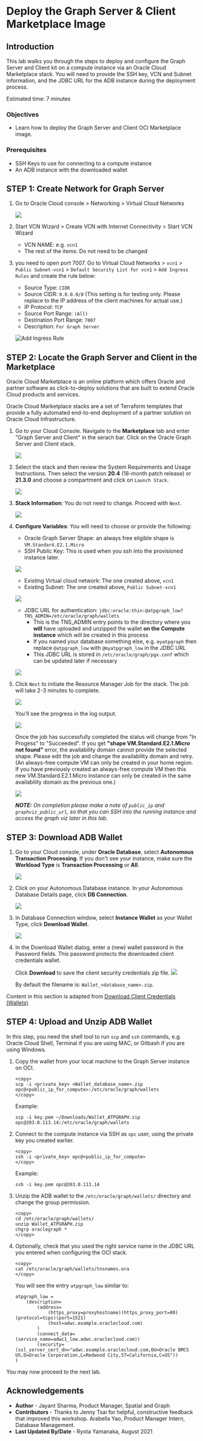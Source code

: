 # Deploy the Graph Server & Client Marketplace Image

## Introduction

This lab walks you through the steps to deploy and configure the Graph Server and Client kit on a compute instance via an Oracle Cloud Marketplace stack. You will need to provide the SSH key, VCN and Subnet information, and the JDBC URL for the ADB instance during the deployment process.

Estimated time: 7 minutes

### Objectives

- Learn how to deploy the Graph Server and Client OCI Marketplace image.

### Prerequisites

* SSH Keys to use for connecting to a compute instance
* An ADB instance with the downloaded wallet

## **STEP 1:** Create Network for Graph Server

1. Go to Oracle Cloud console > Networking > Virtual Cloud Networks

    ![](https://raw.githubusercontent.com/oracle/learning-library/master/common/images/console/networking-vcn.png " ")

2. Start VCN Wizard > Create VCN with Internet Connectivity > Start VCN Wizard

    - VCN NAME: e.g. `vcn1`
    - The rest of the items: Do not need to be changed

3. you need to open port 7007. Go to Virtual Cloud Networks > `vcn1` > `Public Subnet-vcn1` > `Default Security List for vcn1` > `Add Ingress Rules` and create the rule below:

    - Source Type: `CIDR`
    - Source CIDR: `0.0.0.0/0` (This setting is for testing only. Please replace to the IP address of the client machines for actual use.)
    - IP Protocol: `TCP`
    - Source Port Range: `(All)`
    - Destination Port Range: `7007`
    - Description: `For Graph Server`

    ![Add Ingress Rule](images/ingress_rule_7007.jpg)


## **STEP 2:** Locate the Graph Server and Client in the Marketplace

Oracle Cloud Marketplace is an online platform which offers Oracle and partner software as click-to-deploy solutions that are built to extend Oracle Cloud products and services.

Oracle Cloud Marketplace stacks are a set of Terraform templates that provide a fully automated end-to-end deployment of a partner solution on Oracle Cloud Infrastructure.

1. Go to your Cloud Console. Navigate to the **Marketplace** tab and enter "Graph Server and Client" in the serach bar. Click on the Oracle Graph Server and Client stack.

    ![](images/marketplace.jpg)

2. Select the stack and then review the System Requirements and Usage Instructions. Then select the version **20.4** (18-month patch release) or **21.3.0** and choose a compartment and click on `Launch Stack`.

    ![](images/launch_stack.jpg)

0. **Stack Information**: You do not need to change. Proceed with `Next`.

    ![](images/create_stack.jpg)

3. **Configure Variables**: You will need to choose or provide the following:

    - Oracle Graph Server Shape: an always free eligible shape is `VM.Standard.E2.1.Micro`
    - SSH Public Key: This is used when you ssh into the provisioned instance later.

    ![](images/configure_variables_1.jpg)

    - Existing Virtual cloud network: The one created above, `vcn1`
    - Existing Subnet: The one created above, `Public Subnet-vcn1`
    
    ![](images/configure_variables_2.jpg)

    - JDBC URL for authentication: `jdbc:oracle:thin:@atpgraph_low?TNS_ADMIN=/etc/oracle/graph/wallets`
      - This is the TNS_ADMIN entry points to the directory where you **will** have uploaded and unzipped the wallet **on the Compute instance** which will be created in this process
      - If you named your database something else, e.g. `myatpgraph` then replace `@atpgraph_low` with `@myatpgraph_low` in the JDBC URL
      - This JDBC URL is stored in `/etc/oracle/graph/pgx.conf` which can be updated later if necessary
    
    ![](images/configure_variables_3.jpg)

4. Click `Next` to initiate the Resource Manager Job for the stack. The job will take 2-3 minutes to complete.

    ![](images/rmj_1.jpg)

    You'll see the progress in the log output.

    ![](images/rmj_2.jpg)

    Once the job has successfully completed the status will change from "In Progess" to "Succeeded". If you get **"shape VM.Standard.E2.1.Micro not found"** error, the availability domain cannot provide the selected shape. Please edit the job and change the availability domain and retry. (An always-free compute VM can only be created in your home region. If you have previously created an always-free compute VM then this new VM.Standard.E2.1.Micro instance can only be created in the same availability domain as the previous one.)

    ![](images/RMJobCompleted_211.jpg)

    ***NOTE:*** *On completion please make a note of `public_ip` and `graphviz_public_url`, so that you can SSH into the running instance and access the graph viz later in this lab.*

## **STEP 3:** Download ADB Wallet

1. Go to your Cloud console, under **Oracle Database**, select **Autonomous Transaction Processing**. If you don't see your instance, make sure the **Workload Type** is **Transaction Processing** or **All**.

    ![](https://raw.githubusercontent.com/oracle/learning-library/master/common/images/console/database-atp.png)

1. Click on your Autonomous Database instance. In your Autonomous Database Details page, click **DB Connection**.

    ![](images/wallet_1.jpg)

1. In Database Connection window, select **Instance Wallet** as your Wallet Type, click **Download Wallet**.

    ![](images/wallet_2.jpg)

1. In the Download Wallet dialog, enter a (new) wallet password in the Password fields. This password protects the downloaded client credentials wallet.

    Click **Download** to save the client security credentials zip file.
    ![](images/wallet_3.jpg)

    By default the filename is: `Wallet_<database_name>.zip`.

Content in this section is adapted from [Download Client Credentials (Wallets)](https://docs.oracle.com/en/cloud/paas/autonomous-data-warehouse-cloud/user/connect-download-wallet.html#GUID-B06202D2-0597-41AA-9481-3B174F75D4B1)

## **STEP 4:** Upload and Unzip ADB Wallet

In this step, you need the shell tool to run `scp` and `ssh` commands, e.g. Oracle Cloud Shell, Terminal if you are using MAC, or Gitbash if you are using Windows.

1. Copy the wallet from your local machine to the Graph Server instance on OCI.

    ```
    <copy>
    scp -i <private_key> <Wallet_database_name>.zip opc@<public_ip_for_compute>:/etc/oracle/graph/wallets
    </copy>
    ```

    Example:
    ```
    scp -i key.pem ~/Downloads/Wallet_ATPGRAPH.zip opc@203.0.113.14:/etc/oracle/graph/wallets
    ```

1. Connect to the compute instance via SSH as `opc` user, using the private key you created earlier.

    ```
    <copy>
    ssh -i <private_key> opc@<public_ip_for_compute>
    </copy>
    ```

    Example:
    ```
    ssh -i key.pem opc@203.0.113.14
    ```

1. Unzip the ADB wallet to the `/etc/oracle/graph/wallets/` directory and change the group permission.

    ```
    <copy>
    cd /etc/oracle/graph/wallets/
    unzip Wallet_ATPGRAPH.zip
    chgrp oraclegraph *
    </copy>
    ```

1. Optionally, check that you used the right service name in the JDBC URL you entered when configuring the OCI stack.

    ```
    <copy>
    cat /etc/oracle/graph/wallets/tnsnames.ora
    </copy>
    ```

    You will see the entry `atpgraph_low` similar to:
    ``` 
    atpgraph_low =
        (description=
            (address=
                (https_proxy=proxyhostname)(https_proxy_port=80)(protocol=tcps)(port=1521)
                (host=adwc.example.oraclecloud.com)
            )
            (connect_data=(service_name=adwc1_low.adwc.oraclecloud.com))
            (security=(ssl_server_cert_dn="adwc.example.oraclecloud.com,OU=Oracle BMCS US,O=Oracle Corporation,L=Redwood City,ST=California,C=US"))
    )
    ```

You may now proceed to the next lab.

## Acknowledgements

* **Author** - Jayant Sharma, Product Manager, Spatial and Graph
* **Contributors** - Thanks to Jenny Tsai for helpful, constructive feedback that improved this workshop. Arabella Yao, Product Manager Intern, Database Management.
* **Last Updated By/Date** - Ryota Yamanaka, August 2021

